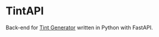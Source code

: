 # TintAPI

Back-end for [Tint Generator](https://tintgenerator.vercel.app/) written in Python with FastAPI.